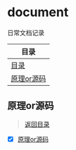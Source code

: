 # document
日常文档记录


| 目录 |
| --- |
| [目录](#chapter-one) |
| <a name="catalog-chapter-two" id="catalog-chapter-two"></a>[原理or源码](#chapter-two) 

## <a name="chapter-two" id="chapter-two"></a> 原理or源码

> [返回目录](#chapter-one)

* [x] [原理or源码](https://github.com/SAKISMMMMMM/document/tree/main/%E5%8E%9F%E7%90%86or%E6%BA%90%E7%A0%81/)


